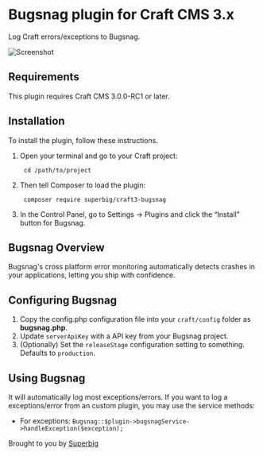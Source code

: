 # Bugsnag plugin for Craft CMS 3.x

Log Craft errors/exceptions to Bugsnag.

![Screenshot](resources/icon.png)

## Requirements

This plugin requires Craft CMS 3.0.0-RC1 or later.

## Installation

To install the plugin, follow these instructions.

1. Open your terminal and go to your Craft project:

        cd /path/to/project

2. Then tell Composer to load the plugin:

        composer require superbig/craft3-bugsnag

3. In the Control Panel, go to Settings → Plugins and click the “Install” button for Bugsnag.

## Bugsnag Overview

Bugsnag's cross platform error monitoring automatically detects crashes in your applications, letting you ship with confidence.

## Configuring Bugsnag

1. Copy the config.php configuration file into your `craft/config` folder as **bugsnag.php**.
2. Update `serverApiKey` with a API key from your Bugsnag project.
3. (Optionally) Set the `releaseStage` configuration setting to something. Defaults to `production`.

## Using Bugsnag

It will automatically log most exceptions/errors. If you want to log a exceptions/error from an custom plugin, you may use the service methods:

- For exceptions: `Bugsnag::$plugin->bugsnagService->handleException($exception);`

Brought to you by [Superbig](https://superbig.co)
